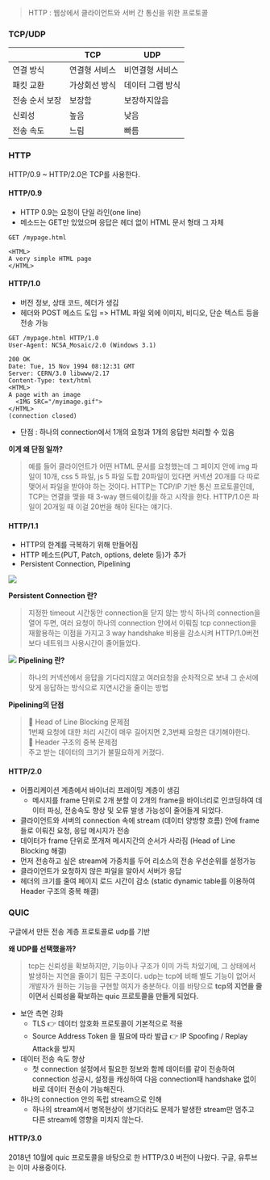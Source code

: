 > HTTP  : 웹상에서 클라이언트와 서버 간 통신을 위한 프로토콜

### TCP/UDP

||TCP|UDP|
|------|---|---|
|연결 방식|연결형 서비스|비연결형 서비스|
|패킷 교환|가상회선 방식|데이터 그램 방식|
|전송 순서 보장|보장함|보장하지않음|
|신뢰성|높음|낮음|
|전송 속도|느림|빠름|

### HTTP

HTTP/0.9 ~ HTTP/2.0은 TCP를 사용한다.

#### HTTP/0.9
- HTTP 0.9는 요청이 단일 라인(one line)
- 메소드는 GET만 있었으며 응답은 헤더 없이 HTML 문서 형태 그 자체

```
GET /mypage.html
```

```
<HTML>
A very simple HTML page
</HTML>
```

#### HTTP/1.0

 - 버전 정보, 상태 코드, 헤더가 생김
 - 헤더와 POST 메소드 도입 => HTML 파일 외에 이미지, 비디오, 단순 텍스트 등을 전송 가능
 
```
GET /mypage.html HTTP/1.0
User-Agent: NCSA_Mosaic/2.0 (Windows 3.1)
```

```
200 OK
Date: Tue, 15 Nov 1994 08:12:31 GMT
Server: CERN/3.0 libwww/2.17
Content-Type: text/html
<HTML> 
A page with an image
  <IMG SRC="/myimage.gif">
</HTML>
(connection closed)
```

- 단점 : 하나의 connection에서 1개의 요청과 1개의 응답만 처리할 수 있음 

**이게 왜 단점 일까?** 
> 예를 들어 클라이언트가 어떤 HTML 문서를 요청했는데 그 페이지 안에 img 파일이 10개, css 5 파일, js 5 파일 도합 20파일이 있다면 커넥션 20개를 다 따로 맺어서 파일을 받아야 하는 것이다.
HTTP는 TCP/IP 기반 통신 프로토콜인데, TCP는 연결을 맺을 때 3-way 핸드쉐이킹을 하고 시작을 한다. HTTP/1.0은 파일이 20개일 때 이걸 20번을 해야 된다는 얘기다.

#### HTTP/1.1
- HTTP의 한계를 극복하기 위해 만들어짐
- HTTP 메소드(PUT, Patch, options, delete 등)가 추가
- Persistent Connection, Pipelining 

![](https://images.velog.io/images/zzi99/post/de1f843f-22ed-472c-985c-2941f594462e/%E1%84%89%E1%85%B3%E1%84%8F%E1%85%B3%E1%84%85%E1%85%B5%E1%86%AB%E1%84%89%E1%85%A3%E1%86%BA%202021-11-26%20%E1%84%8B%E1%85%A9%E1%84%92%E1%85%AE%208.31.07.png)

**Persistent Connection 란?**
> 지정한 timeout 시간동안 connection을 닫지 않는 방식
하나의 connection을 열어 두면, 여러 요청이 하나의 connection 안에서 이뤄짐
tcp connection을 재활용하는 이점을 가지고 3 way handshake 비용을 감소시켜 HTTP/1.0버전보다 네트워크 사용시간이 줄어들었다.

![](https://images.velog.io/images/zzi99/post/74b3edb0-84d5-48b8-8f24-9ef6cd36bb4c/%E1%84%89%E1%85%B3%E1%84%8F%E1%85%B3%E1%84%85%E1%85%B5%E1%86%AB%E1%84%89%E1%85%A3%E1%86%BA%202021-11-26%20%E1%84%8B%E1%85%A9%E1%84%92%E1%85%AE%208.30.18.png)
**Pipelining 란?**
> 하나의 커넥션에서 응답을 기다리지않고 여러요청을 순차적으로 보내 그 순서에 맞게 응답하는 방식으로 지연시간을 줄이는 방법

**Pipelining의 단점**
> 📌 Head of Line Blocking 문제점  
1번째 요청에 대한 처리 시간이 매우 길어지면 2,3번째 요청은 대기해야한다.  
📌 Header 구조의 중복 문제점  
주고 받는 데이터의 크기가 불필요하게 커졌다.

#### HTTP/2.0
- 어플리케이션 계층에서 바이너리 프레이밍 계층이 생김
  -  메시지를 frame 단위로 2개 분할
이 2개의 frame을 바이너리로 인코딩하여
데이터 파싱, 전송속도 향상 및 오류 발생 가능성이 줄어들게 되었다.
- 클라이언트와 서버의 connection 속에 stream (데이터 양방향 흐름) 안에 frame들로 이뤄진 요청, 응답 메시지가 전송
- 데이터가 frame 단위로 쪼개져 메시지간의 순서가 사라짐 (Head of Line Blocking 해결)
- 먼저 전송하고 싶은 stream에 가중치를 두어 리소스의 전송 우선순위를 설정가능
- 클라이언트가 요청하지 않은 파일을 알아서 서버가 응답
- 헤더의 크기를 줄여 페이지 로드 시간이 감소 (static dynamic table를 이용하여 Header 구조의 중복 해결)

### QUIC
구글에서 만든 전송 계층 프로토콜로 udp를 기반

**왜 UDP를 선택했을까?**
> tcp는 신뢰성을 확보하지만, 기능이나 구조가 이미 가득 차있기에, 그 상태에서 발생하는 지연을 줄이기 힘든 구조이다.
udp는 tcp에 비해 별도 기능이 없어서 개발자가 원하는 기능을 구현할 여지가 충분하다.
이를 바탕으로 **tcp의 지연을 줄이면서 신뢰성을 확보하는 quic 프로토콜을 만들게 되었다.**

- 보안 측면 강화 
  - TLS 👉 데이터 암호화 프로토콜이 기본적으로 적용   
  - Source Address Token 을 필요에 따라 발급 👉 IP Spoofing / Replay Attack을 방지
- 데이터 전송 속도 향상
  - 첫 connection 설정에서 필요한 정보와 함께 데이터를 같이 전송하여 connection 성공시, 설정을 캐싱하여 다음 connection때 handshake 없이 바로 데이터 전송이 가능해진다.
- 하나의 connection 안의 독립 stream으로 인해
  - 하나의 stream에서 병목현상이 생기더라도 문제가 발생한 stream만 멈추고 다른 stream에 영향을 미치지 않는다.

#### HTTP/3.0
2018년 10월에 quic 프로토콜을 바탕으로 한 HTTP/3.0 버전이 나왔다.
구글, 유투브는 이미 사용중이다.
